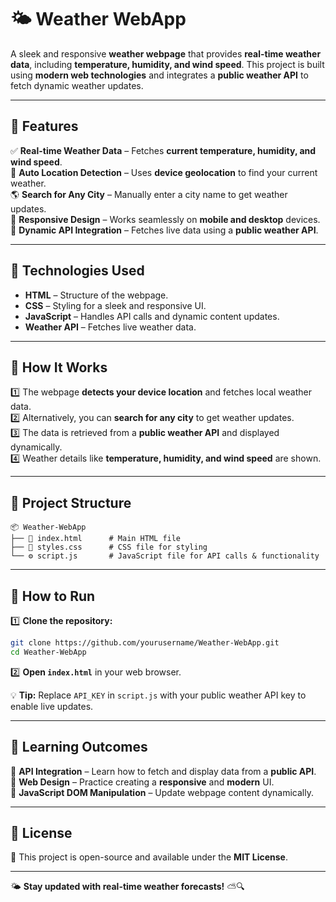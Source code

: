 # 🌤️ Weather WebApp  

A sleek and responsive **weather webpage** that provides **real-time weather data**, including **temperature, humidity, and wind speed**. This project is built using **modern web technologies** and integrates a **public weather API** to fetch dynamic weather updates.  

---

## 🚀 Features  
✅ **Real-time Weather Data** – Fetches **current temperature, humidity, and wind speed**.  
📍 **Auto Location Detection** – Uses **device geolocation** to find your current weather.  
🌎 **Search for Any City** – Manually enter a city name to get weather updates.  
📱 **Responsive Design** – Works seamlessly on **mobile and desktop** devices.  
🔄 **Dynamic API Integration** – Fetches live data using a **public weather API**.  

---

## 🔧 Technologies Used  
- **HTML** – Structure of the webpage.  
- **CSS** – Styling for a sleek and responsive UI.  
- **JavaScript** – Handles API calls and dynamic content updates.  
- **Weather API** – Fetches live weather data.  

---

## 📌 How It Works  
1️⃣ The webpage **detects your device location** and fetches local weather data.  
2️⃣ Alternatively, you can **search for any city** to get weather updates.  
3️⃣ The data is retrieved from a **public weather API** and displayed dynamically.  
4️⃣ Weather details like **temperature, humidity, and wind speed** are shown.  

---

## 📂 Project Structure  
```
📦 Weather-WebApp
├── 📄 index.html      # Main HTML file
├── 🎨 styles.css      # CSS file for styling
└── ⚙️ script.js       # JavaScript file for API calls & functionality
```

---

## 🚀 How to Run  
1️⃣ **Clone the repository:**  
   ```sh
   git clone https://github.com/yourusername/Weather-WebApp.git
   cd Weather-WebApp
   ```

2️⃣ **Open `index.html`** in your web browser.  

💡 **Tip:** Replace `API_KEY` in `script.js` with your public weather API key to enable live updates.  

---

## 🎯 Learning Outcomes  
🔹 **API Integration** – Learn how to fetch and display data from a **public API**.  
🔹 **Web Design** – Practice creating a **responsive** and **modern** UI.  
🔹 **JavaScript DOM Manipulation** – Update webpage content dynamically.  

---

## 📜 License  
📜 This project is open-source and available under the **MIT License**.  

---

🌤️ **Stay updated with real-time weather forecasts!** ⛅🔍  
